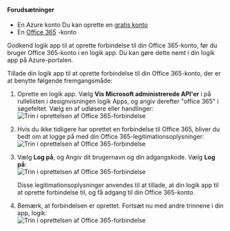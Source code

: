 #### <a name="prerequisites"></a>Forudsætninger
- En Azure konto Du kan oprette en [gratis konto](https://azure.microsoft.com/free)
- En [Office 365](https://office365.com) -konto  

Godkend logik app til at oprette forbindelse til din Office 365-konto, før du bruger Office 365-konto i en logik app. Du kan gøre dette nemt i din logik app på Azure-portalen.  

Tillade din logik app til at oprette forbindelse til din Office 365-konto, der er at benytte følgende fremgangsmåde:

1. Oprette en logik app. Vælg **Vis Microsoft administrerede API'er** i på rullelisten i designvisningen logik Apps, og angiv derefter "office 365" i søgefeltet. Vælg en af udløsere eller handlinger:  
    ![Trin i oprettelsen af Office 365-forbindelse](./media/connectors-create-api-office365-outlook/office365-sendemail.png)  

2. Hvis du ikke tidligere har oprettet en forbindelse til Office 365, bliver du bedt om at logge på med din Office 365-legitimationsoplysninger:  
    ![Trin i oprettelsen af Office 365-forbindelse](./media/connectors-create-api-office365-outlook/office365-signin.png)  

3. Vælg **Log på**, og Angiv dit brugernavn og din adgangskode. Vælg **Log på**:  
    ![Trin i oprettelsen af Office 365-forbindelse](./media/connectors-create-api-office365-outlook/office365-usernamepassword.png)

    Disse legitimationsoplysninger anvendes til at tillade, at din logik app til at oprette forbindelse til, og få adgang til din Office 365-konto. 

4. Bemærk, at forbindelsen er oprettet. Fortsæt nu med andre trinnene i din app, logik:   
    ![Trin i oprettelsen af Office 365-forbindelse](./media/connectors-create-api-office365-outlook/office365-sendemailproperties.png)  
  